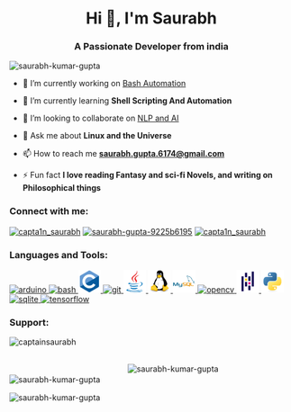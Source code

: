 <h1 align="center">Hi 👋, I'm Saurabh</h1>
<h3 align="center">A Passionate Developer from india</h3>

<p align="left"> <img src="https://komarev.com/ghpvc/?username=saurabh-kumar-gupta&label=Profile%20views&color=0e75b6&style=flat" alt="saurabh-kumar-gupta" /> </p>

- 🔭 I’m currently working on [Bash Automation](https://github.com/Saurabh-Kumar-Gupta/Bash-Automation)

- 🌱 I’m currently learning **Shell Scripting And Automation**

- 👯 I’m looking to collaborate on [NLP and AI](https://github.com/Saurabh-Kumar-Gupta/Ven_vol_1)

- 💬 Ask me about **Linux and the Universe**

- 📫 How to reach me **saurabh.gupta.6174@gmail.com**

- ⚡ Fun fact **I love reading Fantasy and sci-fi Novels, and writing on Philosophical things**

<h3 align="left">Connect with me:</h3>
<p align="left">
<a href="https://twitter.com/capta1n_saurabh" target="blank"><img align="center" src="https://raw.githubusercontent.com/rahuldkjain/github-profile-readme-generator/master/src/images/icons/Social/twitter.svg" alt="capta1n_saurabh" height="30" width="40" /></a>
<a href="https://linkedin.com/in/saurabh-gupta-9225b6195" target="blank"><img align="center" src="https://raw.githubusercontent.com/rahuldkjain/github-profile-readme-generator/master/src/images/icons/Social/linked-in-alt.svg" alt="saurabh-gupta-9225b6195" height="30" width="40" /></a>
<a href="https://instagram.com/capta1n_saurabh" target="blank"><img align="center" src="https://raw.githubusercontent.com/rahuldkjain/github-profile-readme-generator/master/src/images/icons/Social/instagram.svg" alt="capta1n_saurabh" height="30" width="40" /></a>
</p>

<h3 align="left">Languages and Tools:</h3>
<p align="left"> <a href="https://www.arduino.cc/" target="_blank" rel="noreferrer"> <img src="https://cdn.worldvectorlogo.com/logos/arduino-1.svg" alt="arduino" width="40" height="40"/> </a> <a href="https://www.gnu.org/software/bash/" target="_blank" rel="noreferrer"> <img src="https://www.vectorlogo.zone/logos/gnu_bash/gnu_bash-icon.svg" alt="bash" width="40" height="40"/> </a> <a href="https://www.cprogramming.com/" target="_blank" rel="noreferrer"> <img src="https://raw.githubusercontent.com/devicons/devicon/master/icons/c/c-original.svg" alt="c" width="40" height="40"/> </a> <a href="https://git-scm.com/" target="_blank" rel="noreferrer"> <img src="https://www.vectorlogo.zone/logos/git-scm/git-scm-icon.svg" alt="git" width="40" height="40"/> </a> <a href="https://www.java.com" target="_blank" rel="noreferrer"> <img src="https://raw.githubusercontent.com/devicons/devicon/master/icons/java/java-original.svg" alt="java" width="40" height="40"/> </a> <a href="https://www.linux.org/" target="_blank" rel="noreferrer"> <img src="https://raw.githubusercontent.com/devicons/devicon/master/icons/linux/linux-original.svg" alt="linux" width="40" height="40"/> </a> <a href="https://www.mysql.com/" target="_blank" rel="noreferrer"> <img src="https://raw.githubusercontent.com/devicons/devicon/master/icons/mysql/mysql-original-wordmark.svg" alt="mysql" width="40" height="40"/> </a> <a href="https://opencv.org/" target="_blank" rel="noreferrer"> <img src="https://www.vectorlogo.zone/logos/opencv/opencv-icon.svg" alt="opencv" width="40" height="40"/> </a> <a href="https://pandas.pydata.org/" target="_blank" rel="noreferrer"> <img src="https://raw.githubusercontent.com/devicons/devicon/2ae2a900d2f041da66e950e4d48052658d850630/icons/pandas/pandas-original.svg" alt="pandas" width="40" height="40"/> </a> <a href="https://www.python.org" target="_blank" rel="noreferrer"> <img src="https://raw.githubusercontent.com/devicons/devicon/master/icons/python/python-original.svg" alt="python" width="40" height="40"/> </a> <a href="https://www.sqlite.org/" target="_blank" rel="noreferrer"> <img src="https://www.vectorlogo.zone/logos/sqlite/sqlite-icon.svg" alt="sqlite" width="40" height="40"/> </a> <a href="https://www.tensorflow.org" target="_blank" rel="noreferrer"> <img src="https://www.vectorlogo.zone/logos/tensorflow/tensorflow-icon.svg" alt="tensorflow" width="40" height="40"/> </a> </p>

<h3 align="left">Support:</h3>
<p><a href="https://www.buymeacoffee.com/captainsaurabh"> <img align="left" src="https://cdn.buymeacoffee.com/buttons/v2/default-yellow.png" height="50" width="210" alt="captainsaurabh" /></a></p><br><br>

<p><img align="left" src="https://github-readme-stats.vercel.app/api/top-langs?username=saurabh-kumar-gupta&show_icons=true&locale=en&layout=compact" alt="saurabh-kumar-gupta" /></p>

<p>&nbsp;<img align="center" src="https://github-readme-stats.vercel.app/api?username=saurabh-kumar-gupta&show_icons=true&locale=en" alt="saurabh-kumar-gupta" /></p>

<p><img align="center" src="https://github-readme-streak-stats.herokuapp.com/?user=saurabh-kumar-gupta&" alt="saurabh-kumar-gupta" /></p>
